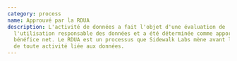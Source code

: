 ```yaml
---
category: process
name: Approuvé par la RDUA
description: L'activité de données a fait l'objet d'une évaluation de
  l'utilisation responsable des données et a été déterminée comme apportant un
  bénéfice net. Le RDUA est un processus que Sidewalk Labs mène avant le début
  de toute activité liée aux données.
---
```

